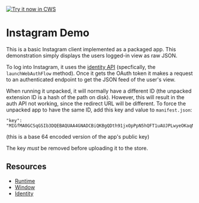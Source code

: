 <a target="_blank" href="https://chrome.google.com/webstore/detail/baaenjnmlaejajnalldcecpdafeggelb">![Try it now in CWS](https://raw.github.com/GoogleChrome/chrome-app-samples/master/tryitnowbutton.png "Click here to install this sample from the Chrome Web Store")</a>


# Instagram Demo

This is a basic Instagram client implemented as a packaged app.  This demonstration simply displays the users logged-in view as raw JSON.

To log into Instagram, it uses the [identity API](http://developer.chrome.com/apps/identity.html) (specfically, the `launchWebAuthFlow` method). Once it gets the OAuth token it makes a request to an authenticated endpoint to get the JSON feed of the user's view.

When running it unpacked, it will normally have a different ID (the unpacked
extension ID is a hash of the path on disk). However, this will result in the
auth API not working, since the redirect URL will be different. To force the
unpacked app to have the same ID, add this key and value to `manifest.json`:

    "key": "MIGfMA0GCSqGSIb3DQEBAQUAA4GNADCBiQKBgQDth91jxOpPpN5hQFT1uAUJPLwyeOKaqNMBoEF1s7y9aMGsnx4Sxmg+eQsuTdgtJbHfMHYUIAxqvpXvHYCWXQ9gJLOZ7CbZzoRU2SimAOIF8Pro2CjxRMMT1nNA5EAjUR52h94

(this is a base 64 encoded version of the app's public key)

The key *must* be removed before uploading it to the store.

## Resources

* [Runtime](http://developer.chrome.com/apps/app.runtime.html)
* [Window](http://developer.chrome.com/apps/app.window.html)
* [Identity](http://developer.chrome.com/apps/app.identity.html)
